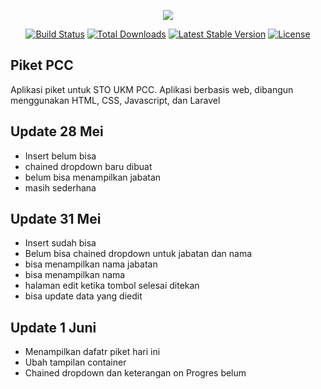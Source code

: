 <p align="center"><img src="https://laravel.com/assets/img/components/logo-laravel.svg"></p>

<p align="center">
<a href="https://travis-ci.org/laravel/framework"><img src="https://travis-ci.org/laravel/framework.svg" alt="Build Status"></a>
<a href="https://packagist.org/packages/laravel/framework"><img src="https://poser.pugx.org/laravel/framework/d/total.svg" alt="Total Downloads"></a>
<a href="https://packagist.org/packages/laravel/framework"><img src="https://poser.pugx.org/laravel/framework/v/stable.svg" alt="Latest Stable Version"></a>
<a href="https://packagist.org/packages/laravel/framework"><img src="https://poser.pugx.org/laravel/framework/license.svg" alt="License"></a>
</p>


## Piket PCC

Aplikasi piket untuk STO UKM PCC.
Aplikasi berbasis web, dibangun menggunakan HTML, CSS, Javascript, dan Laravel

## Update 28 Mei

- Insert belum bisa
- chained dropdown baru dibuat
- belum bisa menampilkan jabatan
- masih sederhana

## Update 31 Mei

- Insert sudah bisa
- Belum bisa chained dropdown untuk jabatan dan nama
- bisa menampilkan nama jabatan
- bisa menampilkan nama
- halaman edit ketika tombol selesai ditekan
- bisa update data yang diedit

## Update 1 Juni
- Menampilkan dafatr piket hari ini
- Ubah tampilan container
- Chained dropdown dan keterangan on Progres belum

